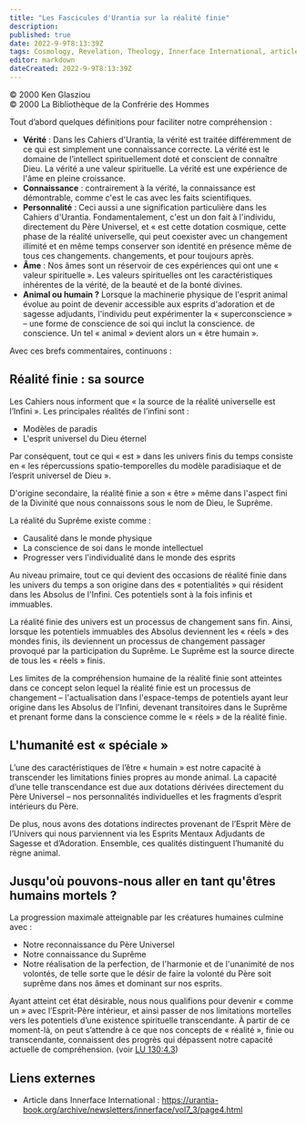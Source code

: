 ```yaml
---
title: "Les Fascicules d'Urantia sur la réalité finie"
description: 
published: true
date: 2022-9-9T8:13:39Z
tags: Cosmology, Revelation, Theology, Innerface International, article
editor: markdown
dateCreated: 2022-9-9T8:13:39Z
---
```


<p class="v-card v-sheet theme--light gray lighten-3 px-2">© 2000 Ken Glasziou<br>© 2000 La Bibliothèque de la Confrérie des Hommes</p>


Tout d’abord quelques définitions pour faciliter notre compréhension :

- **Vérité** : Dans les Cahiers d'Urantia, la vérité est traitée différemment de ce qui est simplement une connaissance correcte. La vérité est le domaine de l’intellect spirituellement doté et conscient de connaître Dieu. La vérité a une valeur spirituelle. La vérité est une expérience de l'âme en pleine croissance.
- **Connaissance** : contrairement à la vérité, la connaissance est démontrable, comme c'est le cas avec les faits scientifiques.
- **Personnalité** : Ceci aussi a une signification particulière dans les Cahiers d'Urantia. Fondamentalement, c'est un don fait à l'individu, directement du Père Universel, et « est cette dotation cosmique, cette phase de la réalité universelle, qui peut coexister avec un changement illimité et en même temps conserver son identité en présence même de tous ces changements. changements, et pour toujours après.
- **Âme** : Nos âmes sont un réservoir de ces expériences qui ont une « valeur spirituelle ». Les valeurs spirituelles ont les caractéristiques inhérentes de la vérité, de la beauté et de la bonté divines.
- **Animal ou humain ?** Lorsque la machinerie physique de l'esprit animal évolue au point de devenir accessible aux esprits d'adoration et de sagesse adjudants, l'individu peut expérimenter la « superconscience » – une forme de conscience de soi qui inclut la conscience. de conscience. Un tel « animal » devient alors un « être humain ».

Avec ces brefs commentaires, continuons :

## Réalité finie : sa source

Les Cahiers nous informent que « la source de la réalité universelle est l’Infini ». Les principales réalités de l’infini sont :
- Modèles de paradis
- L'esprit universel du Dieu éternel

Par conséquent, tout ce qui « est » dans les univers finis du temps consiste en « les répercussions spatio-temporelles du modèle paradisiaque et de l’esprit universel de Dieu ».

D'origine secondaire, la réalité finie a son « être » même dans l'aspect fini de la Divinité que nous connaissons sous le nom de Dieu, le Suprême.

La réalité du Suprême existe comme :
- Causalité dans le monde physique
- La conscience de soi dans le monde intellectuel
- Progresser vers l'individualité dans le monde des esprits

Au niveau primaire, tout ce qui devient des occasions de réalité finie dans les univers du temps a son origine dans des « potentialités » qui résident dans les Absolus de l'Infini. Ces potentiels sont à la fois infinis et immuables.

La réalité finie des univers est un processus de changement sans fin. Ainsi, lorsque les potentiels immuables des Absolus deviennent les « réels » des mondes finis, ils deviennent un processus de changement passager provoqué par la participation du Suprême. Le Suprême est la source directe de tous les « réels » finis.

Les limites de la compréhension humaine de la réalité finie sont atteintes dans ce concept selon lequel la réalité finie est un processus de changement – l'actualisation dans l'espace-temps de potentiels ayant leur origine dans les Absolus de l'Infini, devenant transitoires dans le Suprême et prenant forme dans la conscience comme le « réels » de la réalité finie.

## L'humanité est « spéciale »

L’une des caractéristiques de l’être « humain » est notre capacité à transcender les limitations finies propres au monde animal. La capacité d’une telle transcendance est due aux dotations dérivées directement du Père Universel – nos personnalités individuelles et les fragments d’esprit intérieurs du Père.

De plus, nous avons des dotations indirectes provenant de l’Esprit Mère de l’Univers qui nous parviennent via les Esprits Mentaux Adjudants de Sagesse et d’Adoration. Ensemble, ces qualités distinguent l’humanité du règne animal.

## Jusqu'où pouvons-nous aller en tant qu'êtres humains mortels ?

La progression maximale atteignable par les créatures humaines culmine avec :
- Notre reconnaissance du Père Universel
- Notre connaissance du Suprême
- Notre réalisation de la perfection, de l'harmonie et de l'unanimité de nos volontés, de telle sorte que le désir de faire la volonté du Père soit suprême dans nos âmes et dominant sur nos esprits.

Ayant atteint cet état désirable, nous nous qualifions pour devenir « comme un » avec l’Esprit-Père intérieur, et ainsi passer de nos limitations mortelles vers les potentiels d’une existence spirituelle transcendante. À partir de ce moment-là, on peut s’attendre à ce que nos concepts de « réalité », finie ou transcendante, connaissent des progrès qui dépassent notre capacité actuelle de compréhension. (voir [LU 130:4.3](/fr/The_Urantia_Book/130#p4_3))

## Liens externes

- Article dans Innerface International : https://urantia-book.org/archive/newsletters/innerface/vol7_3/page4.html





